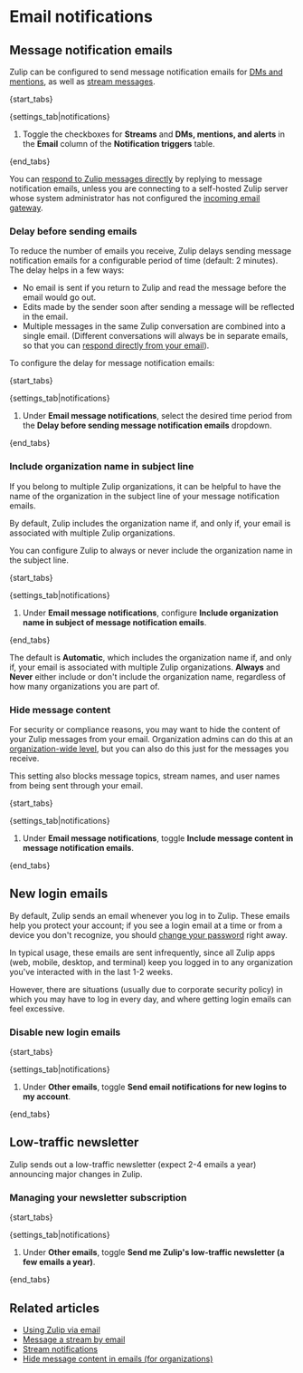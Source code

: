 # Email notifications

## Message notification emails

Zulip can be configured to send message notification emails for [DMs
and mentions](/help/dm-mention-alert-notifications), as well as
[stream messages](/help/stream-notifications).

{start_tabs}

{settings_tab|notifications}

1. Toggle the checkboxes for **Streams** and **DMs, mentions, and alerts**
   in the **Email** column of the **Notification triggers** table.

{end_tabs}

You can [respond to Zulip messages directly][reply-from-email] by
replying to message notification emails, unless you are connecting to
a self-hosted Zulip server whose system administrator has not
configured the [incoming email gateway][incoming-email-gateway].

[incoming-email-gateway]: https://zulip.readthedocs.io/en/latest/production/email-gateway.html

### Delay before sending emails

To reduce the number of emails you receive, Zulip
delays sending message notification emails for a configurable period
of time (default: 2 minutes).  The delay
helps in a few ways:

* No email is sent if you return to Zulip and read the message before
  the email would go out.
* Edits made by the sender soon after sending a message will be
  reflected in the email.
* Multiple messages in the same Zulip conversation are combined into
  a single email. (Different conversations will always be
  in separate emails, so that you can
  [respond directly from your email][reply-from-email]).

[reply-from-email]: /help/using-zulip-via-email

To configure the delay for message notification emails:

{start_tabs}

{settings_tab|notifications}

1. Under **Email message notifications**, select the desired time period from the
   **Delay before sending message notification emails** dropdown.

{end_tabs}


### Include organization name in subject line

If you belong to multiple Zulip organizations, it can be helpful to have the
name of the organization in the subject line of your message notification emails.

By default, Zulip includes the organization name if, and only if, your email is
associated with multiple Zulip organizations.

You can configure Zulip to always or never include the organization name in the
subject line.

{start_tabs}

{settings_tab|notifications}

1. Under **Email message notifications**, configure
   **Include organization name in subject of message notification emails**.

{end_tabs}

The default is **Automatic**, which includes the organization name if, and only if, your email is
associated with multiple Zulip organizations. **Always** and **Never** either include or don't include
the organization name, regardless of how many organizations you are part of.


### Hide message content

For security or compliance reasons, you may want to hide the content of your
Zulip messages from your email. Organization admins can do this at an
[organization-wide level](/help/hide-message-content-in-emails), but you can
also do this just for the messages you receive.

This setting also blocks message topics, stream names, and user names from
being sent through your email.

{start_tabs}

{settings_tab|notifications}

1. Under **Email message notifications**, toggle
   **Include message content in message notification emails**.

{end_tabs}

## New login emails

By default, Zulip sends an email whenever you log in to Zulip. These emails
help you protect your account; if you see a login email at a time or from a
device you don't recognize, you should
[change your password](/help/change-your-password) right away.

In typical usage, these emails are sent infrequently, since all Zulip apps
(web, mobile, desktop, and terminal) keep you logged in to any organization
you've interacted with in the last 1-2 weeks.

However, there are situations (usually due to corporate security policy) in
which you may have to log in every day, and where getting login emails can
feel excessive.

### Disable new login emails

{start_tabs}

{settings_tab|notifications}

1. Under **Other emails**, toggle
   **Send email notifications for new logins to my account**.

{end_tabs}

## Low-traffic newsletter

Zulip sends out a low-traffic newsletter (expect 2-4 emails a year)
announcing major changes in Zulip.

### Managing your newsletter subscription

{start_tabs}

{settings_tab|notifications}

1. Under **Other emails**, toggle
   **Send me Zulip's low-traffic newsletter (a few emails a year)**.

{end_tabs}

## Related articles

* [Using Zulip via email](/help/using-zulip-via-email)
* [Message a stream by email](/help/message-a-stream-by-email)
* [Stream notifications](/help/stream-notifications)
* [Hide message content in emails (for organizations)](/help/hide-message-content-in-emails)
